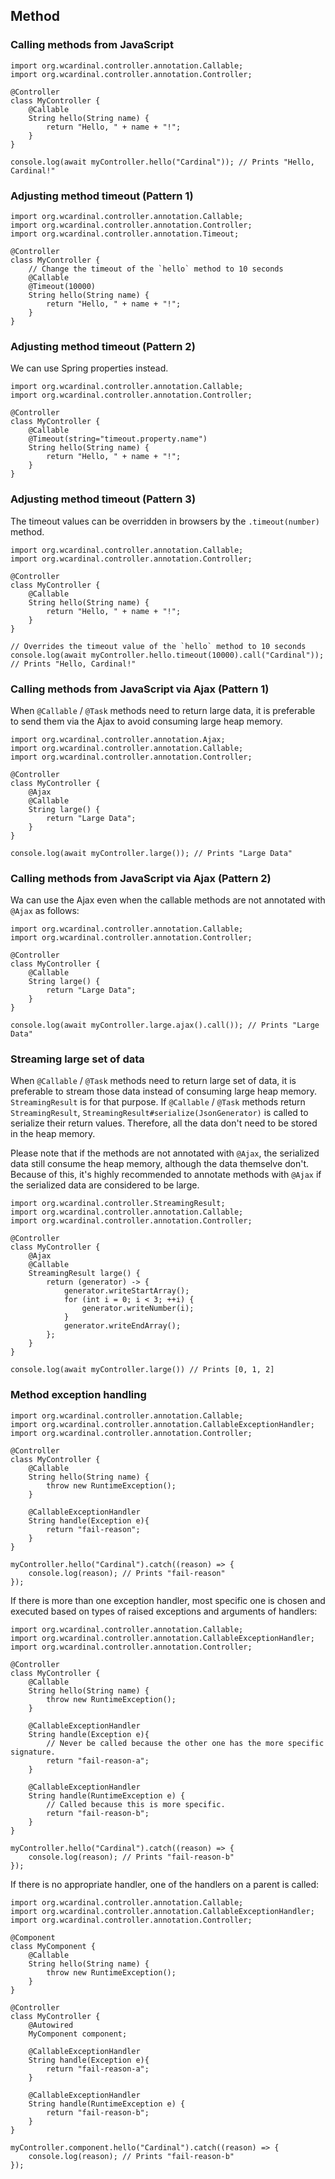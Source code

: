 ## Method

### Calling methods from JavaScript

```java:Java
import org.wcardinal.controller.annotation.Callable;
import org.wcardinal.controller.annotation.Controller;

@Controller
class MyController {
	@Callable
	String hello(String name) {
		return "Hello, " + name + "!";
	}
}
```

```javascript:JavaScript
console.log(await myController.hello("Cardinal")); // Prints "Hello, Cardinal!"
```

### Adjusting method timeout (Pattern 1)

```java:Java
import org.wcardinal.controller.annotation.Callable;
import org.wcardinal.controller.annotation.Controller;
import org.wcardinal.controller.annotation.Timeout;

@Controller
class MyController {
	// Change the timeout of the `hello` method to 10 seconds
	@Callable
	@Timeout(10000)
	String hello(String name) {
		return "Hello, " + name + "!";
	}
}
```

### Adjusting method timeout (Pattern 2)

We can use Spring properties instead.

```java:Java
import org.wcardinal.controller.annotation.Callable;
import org.wcardinal.controller.annotation.Controller;

@Controller
class MyController {
	@Callable
	@Timeout(string="timeout.property.name")
	String hello(String name) {
		return "Hello, " + name + "!";
	}
}
```

### Adjusting method timeout (Pattern 3)

The timeout values can be overridden in browsers by the `.timeout(number)` method.

```java:Java
import org.wcardinal.controller.annotation.Callable;
import org.wcardinal.controller.annotation.Controller;

@Controller
class MyController {
	@Callable
	String hello(String name) {
		return "Hello, " + name + "!";
	}
}
```

```javascript:JavaScript
// Overrides the timeout value of the `hello` method to 10 seconds
console.log(await myController.hello.timeout(10000).call("Cardinal")); // Prints "Hello, Cardinal!"
```

### Calling methods from JavaScript via Ajax (Pattern 1)

When `@Callable` / `@Task` methods need to return large data, it is
preferable to send them via the Ajax to avoid consuming large heap memory.

```java:Java
import org.wcardinal.controller.annotation.Ajax;
import org.wcardinal.controller.annotation.Callable;
import org.wcardinal.controller.annotation.Controller;

@Controller
class MyController {
	@Ajax
	@Callable
	String large() {
		return "Large Data";
	}
}
```

```javascript:JavaScript
console.log(await myController.large()); // Prints "Large Data"
```

### Calling methods from JavaScript via Ajax (Pattern 2)

Wa can use the Ajax even when the callable methods are not annotated with `@Ajax` as follows:

```java:Java
import org.wcardinal.controller.annotation.Callable;
import org.wcardinal.controller.annotation.Controller;

@Controller
class MyController {
	@Callable
	String large() {
		return "Large Data";
	}
}
```

```javascript:JavaScript
console.log(await myController.large.ajax().call()); // Prints "Large Data"
```

### Streaming large set of data

When `@Callable` / `@Task` methods need to return large set of data, it is
preferable to stream those data instead of consuming large heap memory.
`StreamingResult` is for that purpose. If `@Callable` / `@Task` methods return
`StreamingResult`, `StreamingResult#serialize(JsonGenerator)` is called to
serialize their return values. Therefore, all the data don't need to be
stored in the heap memory.

Please note that if the methods are not annotated with `@Ajax`, the
serialized data still consume the heap memory, although the data themselve
don't. Because of this, it's highly recommended to annotate methods with
`@Ajax` if the serialized data are considered to be large.

```java:Java
import org.wcardinal.controller.StreamingResult;
import org.wcardinal.controller.annotation.Callable;
import org.wcardinal.controller.annotation.Controller;

@Controller
class MyController {
	@Ajax
	@Callable
	StreamingResult large() {
		return (generator) -> {
			generator.writeStartArray();
			for (int i = 0; i < 3; ++i) {
				generator.writeNumber(i);
			}
			generator.writeEndArray();
		};
	}
}
```

```javascript:JavaScript
console.log(await myController.large()) // Prints [0, 1, 2]
```

### Method exception handling

```java:Java
import org.wcardinal.controller.annotation.Callable;
import org.wcardinal.controller.annotation.CallableExceptionHandler;
import org.wcardinal.controller.annotation.Controller;

@Controller
class MyController {
	@Callable
	String hello(String name) {
		throw new RuntimeException();
	}

	@CallableExceptionHandler
	String handle(Exception e){
		return "fail-reason";
	}
}
```

```javascript:JavaScript
myController.hello("Cardinal").catch((reason) => {
	console.log(reason); // Prints "fail-reason"
});
```

If there is more than one exception handler, most specific one is chosen
and executed based on types of raised exceptions and arguments of handlers:

```java:Java
import org.wcardinal.controller.annotation.Callable;
import org.wcardinal.controller.annotation.CallableExceptionHandler;
import org.wcardinal.controller.annotation.Controller;

@Controller
class MyController {
	@Callable
	String hello(String name) {
		throw new RuntimeException();
	}

	@CallableExceptionHandler
	String handle(Exception e){
		// Never be called because the other one has the more specific signature.
		return "fail-reason-a";
	}

	@CallableExceptionHandler
	String handle(RuntimeException e) {
		// Called because this is more specific.
		return "fail-reason-b";
	}
}
```

```javascript:JavaScript
myController.hello("Cardinal").catch((reason) => {
	console.log(reason); // Prints "fail-reason-b"
});
```

If there is no appropriate handler, one of the handlers on a parent is called:

```java:Java
import org.wcardinal.controller.annotation.Callable;
import org.wcardinal.controller.annotation.CallableExceptionHandler;
import org.wcardinal.controller.annotation.Controller;

@Component
class MyComponent {
	@Callable
	String hello(String name) {
		throw new RuntimeException();
	}
}

@Controller
class MyController {
	@Autowired
	MyComponent component;

	@CallableExceptionHandler
	String handle(Exception e){
		return "fail-reason-a";
	}

	@CallableExceptionHandler
	String handle(RuntimeException e) {
		return "fail-reason-b";
	}
}
```

```javascript:JavaScript
myController.component.hello("Cardinal").catch((reason) => {
	console.log(reason); // Prints "fail-reason-b"
});
```
